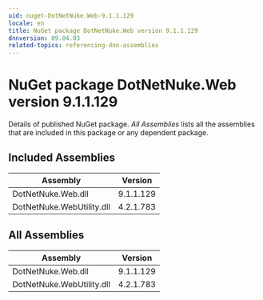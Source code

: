 ```yaml
---
uid: nuget-DotNetNuke.Web-9.1.1.129
locale: en
title: NuGet package DotNetNuke.Web version 9.1.1.129
dnnversion: 09.04.03
related-topics: referencing-dnn-assemblies
---
```


# NuGet package DotNetNuke.Web version 9.1.1.129
Details of published NuGet package.
*All Assemblies* lists all the assemblies that are included in this package or any dependent package.

## Included Assemblies

|Assembly|Version|
|---|---|
|DotNetNuke.Web.dll|9.1.1.129|
|DotNetNuke.WebUtility.dll|4.2.1.783|

## All Assemblies

|Assembly|Version|
|---|---|
|DotNetNuke.Web.dll|9.1.1.129|
|DotNetNuke.WebUtility.dll|4.2.1.783|

